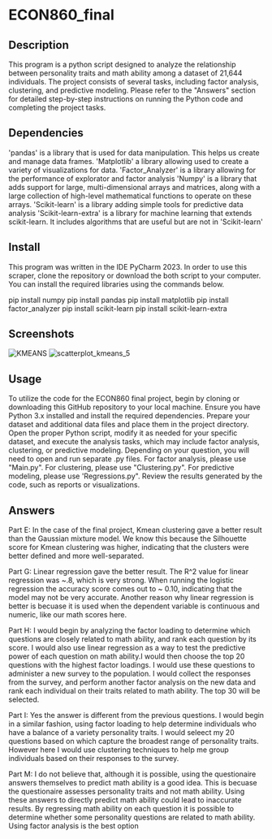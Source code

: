 # ECON860_final

## Description
This program is a python script designed to analyze the relationship between personality traits and math ability among a dataset of 21,644 individuals. The project consists of several tasks, including factor analysis, clustering, and predictive modeling. Please refer to the "Answers" section for detailed step-by-step instructions on running the Python code and completing the project tasks.

## Dependencies 
'pandas' is a library that is used for data manipulation. This helps us create and manage data frames. 
'Matplotlib' a library allowing used to create a variety of visualizations for data.
'Factor_Analyzer' is a library allowing for the performance of explorator and factor analysis 
'Numpy' is a library that adds support for large, multi-dimensional arrays and matrices, along with a large collection of high-level mathematical functions to operate on these arrays.
'Scikit-learn' is a library adding simple tools for predictive data analysis 
'Scikit-learn-extra'  is a library for machine learning that extends scikit-learn. It includes algorithms that are useful but are not in 'Scikit-learn'
## Install
This program was written in the IDE PyCharm 2023. In order to use this scraper, clone the repository or download the both script to your computer. You can install the required libraries using the commands below. 

pip install numpy
pip install pandas
pip install matplotlib
pip install factor_analyzer
pip install scikit-learn
pip install scikit-learn-extra

## Screenshots
![KMEANS ](https://github.com/XJrain/ECON860_final/assets/143531877/b34efd0c-91e0-46a0-8b19-d37b31a5e215)
![scatterplot_kmeans_5](https://github.com/XJrain/ECON860_final/assets/143531877/5f79b95e-30a2-4bc3-a6c5-dcf9ada3f6df)

## Usage
To utilize the code for the ECON860 final project, begin by cloning or downloading this GitHub repository to your local machine. Ensure you have Python 3.x installed and install the required dependencies. Prepare your dataset and additional data files and place them in the project directory. Open the proper Python script, modify it as needed for your specific dataset, and execute the analysis tasks, which may include factor analysis, clustering, or predictive modeling. Depending on your question, you will need to open and run separate .py files. For factor analysis, please use "Main.py". For clustering, please use "Clustering.py". For predictive modeling, please use 'Regressions.py".  Review the results generated by the code, such as reports or visualizations. 

## Answers
Part E: In the case of the final project, Kmean clustering gave a better result than the Gaussian mixture model. We know this because the Silhouette score for Kmean clustering was higher, indicating that the clusters were better defined and more well-separated. 

Part G: Linear regression gave the better result. The R^2 value for linear regression was ~.8, which is very strong. When running the logistic regression the accuracy score comes out to ~ 0.10, indicating that the model may not be very accurate. Another reason why linear regression is better is becuase it is used when the dependent variable is continuous and numeric, like our math scores here. 

Part H: I would begin by analyzing the factor loading to determine which questions are closely related to math ability, and rank each question by its score. I would also use linear regression as a way to test the predictive power of each question on math ability.I would then choose the top 20 questions with the highest factor loadings. I would use these questions to administer a new survey to the population. I would collect the responses from the survey, and perform another factor analysis on the new data and rank each individual on their traits related to math ability. The top 30 will be selected.  

Part I: Yes the answer is different from the previous questions. I would begin in a  similar fashion, using factor loading to help determine individuals who have a balance of a variety personality traits. I would seleect my 20 questions based on which capture the broadest range of personality traits. However here I would use clustering techniques to help me group individuals based on their responses to the survey. 

Part M: I do not believe that, although it is possible, using the questionaire answers themselves to predict math ability is a good idea. This is becuase the questionaire assesses personality traits and not math ability. Using these answers to directly predict math ability could lead to inaccurate results. By regressing math ability on each question it is possible to determine whether some personality questions are related to math ability. Using factor analysis is the best option
